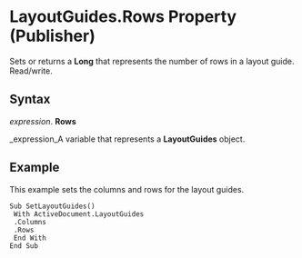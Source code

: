 
# LayoutGuides.Rows Property (Publisher)

Sets or returns a  **Long** that represents the number of rows in a layout guide. Read/write.


## Syntax

 _expression_. **Rows**

 _expression_A variable that represents a  **LayoutGuides** object.


## Example

This example sets the columns and rows for the layout guides.


```
Sub SetLayoutGuides() 
 With ActiveDocument.LayoutGuides 
 .Columns 
 .Rows 
 End With 
End Sub
```

